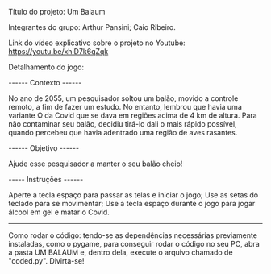 Título do projeto: Um Balaum

Integrantes do grupo: 
Arthur Pansini;
Caio Ribeiro.

Link do vídeo explicativo sobre o projeto no Youtube: https://youtu.be/xhiD7k6qZqk

Detalhamento do jogo:

------ Contexto ------

No ano de 2055, um pesquisador soltou um balão, movido a controle remoto, a fim de fazer um estudo. No entanto, lembrou que havia uma variante Ω da Covid que se dava em regiões acima de 4 km de altura. Para não contaminar seu balão, decidiu tirá-lo dali o mais rápido possível, quando percebeu que havia adentrado uma região de aves rasantes. 

------ Objetivo ------

Ajude esse pesquisador a manter o seu balão cheio!

----- Instruções ------

Aperte a tecla espaço para passar as telas e iniciar o jogo;
Use as setas do teclado para se movimentar;
Use a tecla espaço durante o jogo para jogar álcool em gel e matar o Covid.

-----------------------

Como rodar o código: tendo-se as dependências necessárias previamente instaladas, como o pygame, para conseguir rodar o código no seu PC, abra a pasta UM BALAUM e, dentro dela, execute o arquivo chamado de "coded.py". Divirta-se!

